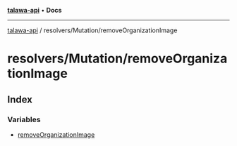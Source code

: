 [**talawa-api**](../../../README.md) • **Docs**

***

[talawa-api](../../../modules.md) / resolvers/Mutation/removeOrganizationImage

# resolvers/Mutation/removeOrganizationImage

## Index

### Variables

- [removeOrganizationImage](variables/removeOrganizationImage.md)
